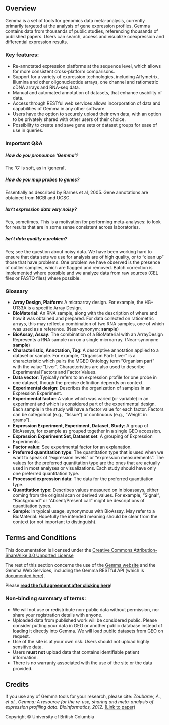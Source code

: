 ## Overview
Gemma is a set of tools for genomics data meta-analysis, currently primarily targeted at the analysis of gene expression profiles. Gemma contains data from thousands of public studies, referencing thousands of published papers. Users can search, access and visualize coexpression and differential expression results.

### Key features:
- Re-annotated expression platforms at the sequence level, which allows for more consistent cross-platform comparisons.
- Support for a variety of expression technologies, including Affymetrix, Illumina and other oligonucleotide arrays, one channel and ratiometric cDNA arrays and RNA-seq data.
- Manual and automated annotation of datasets, that enhance usability of data.
- Access through RESTful web services allows incorporation of data and capabilities of Gemma in any other software.
- Users have the option to securely upload their own data, with an option to be privately shared with other users of their choice. 
- Possibility to create and save gene sets or dataset groups for ease of use in queries.

### Important Q&A
##### How do you pronounce ‘Gemma’?
The ‘G’ is soft, as in ‘general’.

##### How do you map probes to genes?
Essentially as described by Barnes et al, 2005. Gene annotations are obtained from NCBI and UCSC.

##### Isn’t expression data very noisy?
Yes, sometimes. This is a motivation for performing meta-analyses: to look for results that are in some sense consistent across laboratories.

##### Isn’t data quality a problem?
Yes; see the question about noisy data. We have been working hard to ensure that data sets we use for analysis are of high quality, or to “clean up” those that have problems. One problem we have observed is the presence of outlier samples, which are flagged and removed. Batch correction is implemented where possible and we analyze data from raw sources (CEL files or FASTQ files) where possible.

### Glossary
- **Array Design, Platform**: A microarray design. For example, the HG-U133A is a specific Array Design.
- **BioMaterial**: An RNA sample, along with the description of where and how it was obtained and prepared. For data collected on ratiometric arrays, this may reflect a combination of two RNA samples, one of which was used as a reference. (Near-synonym: **sample**)
- **BioAssay, Assay**: The combination of a BioMaterial with an ArrayDesign Represents a RNA sample run on a single microarray. (Near-synonym: **sample**)
- **Characteristic, Annotation, Tag**: A descriptive annotation applied to a dataset or sample. For example, “Organism Part: Liver” is a characteristic which pairs the MGED Ontology term “Organism part” with the value “Liver”. Characteristics are also used to describe Experimental Factors and Factor Values.
- **Data vector**: Typically refers to an expression profile for one probe in one dataset, though the precise definition depends on context.
- **Experimental design**: Describes the organization of samples in an Expression Experiment.
- **Experimental factor**: A value which was varied (or variable) in an experiment and which is considered part of the experimental design. Each sample in the study will have a factor value for each factor. Factors can be categorical (e.g., “tissue”) or continuous (e.g., “Weight in grams”).
- **Expression Experiment, Experiment, Dataset, Study**: A group of BioAssays, for example as grouped together in a single GEO accession.
- **Expression Experiment Set, Dataset set**: A grouping of Expression Experiments.
- **Factor value**: See experimental factor for an explanation.
- **Preferred quantitation type**: The quantitation type that is used when we want to speak of “expression levels” or “expression measurements”. The values for the preferred quantitation type are the ones that are actually used in most analyses or visualizations. Each study should have only one preferred quantitation type.
- **Processed expression data**: The data for the preferred quantitation type.
- **Quantitation type**: Describes values measured on in bioassays, either coming from the original scan or derived values. For example, “Signal”, “Background” or “Absent/Present call” might be descriptions of quantitation types.
- **Sample**: In typical usage, synonymous with BioAssay. May refer to a BioMaterial. Hopefully the intended meaning should be clear from the context (or not important to distinguish).

## Terms and Conditions 
This documentation is licensed under the [Creative Commons Attribution-ShareAlike 3.0 Unported License](https://creativecommons.org/licenses/by-sa/3.0/)

The rest of this section concerns the use of the [Gemma website](https://gemma.msl.ubc.ca/) and the Gemma Web Services, including the Gemma RESTful API (which is [documented here](https://gemma.msl.ubc.ca/resources/restapidocs/)).

Please **[read the full agreement after clicking here](terms.md)**!

### Non-binding summary of terms:
- We will not use or redistribute non-public data without permission, nor share your registration details with anyone.
- Uploaded data from published work will be considered public. Please consider putting your data in GEO or another public database instead of loading it directly into Gemma. We will load public datasets from GEO on request.
- Use of the site is at your own risk. Users should not upload highly sensitive data.
- Users **must not** upload data that contains identifiable patient information.
- There is no warranty associated with the use of the site or the data provided.

## Credits
If you use any of Gemma tools for your research, please cite:
*Zoubarev, A., et al., Gemma: A resource for the re-use, sharing and meta-analysis of expression profiling data. Bioinformatics, 2012.* [(Link to paper)](http://dx.doi.org/doi:10.1093/bioinformatics/bts430)

Copyright © University of British Columbia
